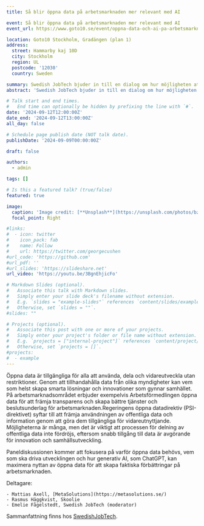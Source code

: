 ```yaml
---
title: Så blir öppna data på arbetsmarknaden mer relevant med AI

event: Så blir öppna data på arbetsmarknaden mer relevant med AI
event_url: https://www.goto10.se/event/oppna-data-och-ai-pa-arbetsmarknaden/

location: Goto10 Stockholm, Gradängen (plan 1)
address:
  street: Hammarby kaj 10D 
  city: Stockholm
  region: UL
  postcode: '12030'
  country: Sweden

summary: Swedish JobTech bjuder in till en dialog om hur möjligheten att skapa förbättringar på arbetsmarknaden genom öppna data kan accelereras med hjälp av AI.
abstract: 'Swedish JobTech bjuder in till en dialog om hur möjligheten att skapa förbättringar på arbetsmarknaden genom öppna data kan accelereras med hjälp av AI. Hur vi kan förbättra matchning, minska arbetslöshet och skapa bättre förutsättningar för livslångt lärande som svarar mot arbetsmarknadens behov.'

# Talk start and end times.
#   End time can optionally be hidden by prefixing the line with `#`.
date: '2024-09-12T12:00:00Z'
date_end: '2024-09-12T13:00:00Z'
all_day: false

# Schedule page publish date (NOT talk date).
publishDate: '2024-09-09T00:00:00Z'

draft: false

authors:
  - admin

tags: []

# Is this a featured talk? (true/false)
featured: true

image:
  caption: 'Image credit: [**Unsplash**](https://unsplash.com/photos/bzdhc5b3Bxs)'
  focal_point: Right

#links:
#  - icon: twitter
#    icon_pack: fab
#    name: Follow
#    url: https://twitter.com/georgecushen
#url_code: 'https://github.com'
#url_pdf: ''
#url_slides: 'https://slideshare.net'
url_video: 'https://youtu.be/3BgnEhjicFo'

# Markdown Slides (optional).
#   Associate this talk with Markdown slides.
#   Simply enter your slide deck's filename without extension.
#   E.g. `slides = "example-slides"` references `content/slides/example-slides.md`.
#   Otherwise, set `slides = ""`.
#slides: ""

# Projects (optional).
#   Associate this post with one or more of your projects.
#   Simply enter your project's folder or file name without extension.
#   E.g. `projects = ["internal-project"]` references `content/project/deep-learning/index.md`.
#   Otherwise, set `projects = []`.
#projects:
#  - example
---
```


Öppna data är tillgängliga för alla att använda, dela och vidareutveckla utan restriktioner. Genom att tillhandahålla data från olika myndigheter kan vem som helst skapa smarta lösningar och innovationer som gynnar samhället. På arbetsmarknadsområdet erbjuder exempelvis Arbetsförmedlingen öppna data för att främja transparens och skapa bättre tjänster och beslutsunderlag för arbetsmarknaden.Regeringens öppna datadirektiv (PSI-direktivet) syftar till att främja användningen av offentliga data och information genom att göra dem tillgängliga för vidareutnyttjande. Möjligheterna är många, men det är viktigt att processen för delning av offentliga data inte fördröjs, eftersom snabb tillgång till data är avgörande för innovation och samhällsutveckling.

Paneldiskussionen kommer att fokusera på varför öppna data behövs, vem som ska driva utvecklingen och hur generativ AI, som ChatGPT, kan maximera nyttan av öppna data för att skapa faktiska förbättringar på arbetsmarknaden.

Deltagare:

    - Mattias Axell, [MetaSolutions](https://metasolutions.se/)
    - Rasmus Häggkvist, Skoolie
    - Emelie Fågelstedt, Swedish JobTech (moderator)

Sammanfattning finns hos [SwedishJobTech](https://www.swedishjobtech.se/post/ai-oppna-data-arbetsmarknad).
